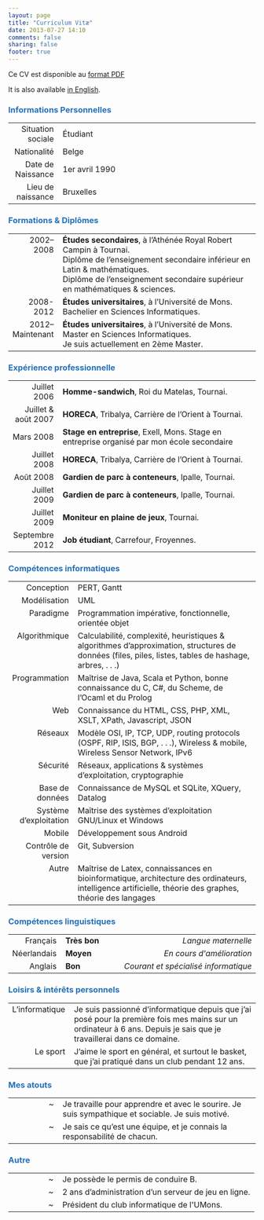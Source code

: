 ```yaml
---
layout: page
title: "Curriculum Vitæ"
date: 2013-07-27 14:10
comments: false
sharing: false
footer: true
---
```


Ce CV est disponible au <a href="http://files.quentinloos.be/CV.pdf">format PDF</a>

It is also available <a href="{{ root_url }}/curriculum-vitae-en">in English</a>.

### <span style="color: #2571B8;">Informations Personnelles</span>

<table width="100%" style="border: 0px;">
<tbody>
<tr>
<td style="text-align: right;" width="20%">Situation sociale</td>
<td style="padding-left: 10px;">Étudiant</td>
</tr>
<tr>
<td style="text-align: right;" width="20%">Nationalité</td>
<td style="padding-left: 10px;">Belge</td>
</tr>
<tr>
<td style="text-align: right;" width="20%">Date de Naissance</td>
<td style="padding-left: 10px;">1er avril 1990</td>
</tr>
<tr>
<td style="text-align: right;" width="20%">Lieu de naissance</td>
<td style="padding-left: 10px;">Bruxelles</td>
</tr>
</tbody>
</table>

### <span style="color: #2571B8;">Formations &amp; Diplômes</span>

<table width="100%" style="border: 0px;">
<tbody>
<tr>
<td style="vertical-align: top; text-align: right; width: 20%;">2002–2008</td>
<td style="padding-left: 10px;"><strong>Études secondaires</strong>, à l’Athénée Royal Robert Campin à Tournai.<br />
Diplôme de l’enseignement secondaire inférieur en Latin &amp; mathématiques.<br />
Diplôme de l’enseignement secondaire supérieur en mathématiques &amp; sciences.</td>
</tr>
<tr>
<td style="vertical-align: top; text-align: right; width: 20%;">2008-2012</td>
<td style="padding-left: 10px;"><strong>Études universitaires</strong>, à l’Université de Mons.<br />
Bachelier en Sciences Informatiques.</td>
</tr>
<tr>
<td style="vertical-align: top; text-align: right; width: 20%;">2012–Maintenant</td>
<td style="padding-left: 10px;"><strong>Études universitaires</strong>, à l’Université de Mons.<br />
Master en Sciences Informatiques.<br />
Je suis actuellement en 2ème Master.</td>
</tr>
</tbody>
</table>

### <span style="color: #2571B8;">Expérience professionnelle</span>

<table width="100%" style="border: 0px;">
<tbody>
<tr>
<td style="text-align: right; width: 20%;">Juillet 2006</td>
<td style="padding-left: 10px;"><strong>Homme-sandwich</strong>, Roi du Matelas, Tournai.</td>
</tr>
<tr>
<td style="text-align: right; width: 20%;">Juillet &amp; août 2007</td>
<td style="padding-left: 10px;"><strong>HORECA</strong>, Tribalya, Carrière de l’Orient à Tournai.</td>
</tr>
<tr>
<td style="text-align: right; width: 20%;">Mars 2008</td>
<td style="padding-left: 10px;"><strong>Stage en entreprise</strong>, Exell, Mons. Stage en entreprise organisé par mon école secondaire</td>
</tr>
<tr>
<td style="text-align: right; width: 20%;">Juillet 2008</td>
<td style="padding-left: 10px;"><strong>HORECA</strong>, Tribalya, Carrière de l’Orient à Tournai.</td>
</tr>
<tr>
<td style="text-align: right; width: 20%;">Août 2008</td>
<td style="padding-left: 10px;"><strong>Gardien de parc à conteneurs</strong>, Ipalle, Tournai.</td>
</tr>
<tr>
<td style="text-align: right; width: 20%;">Juillet 2009</td>
<td style="padding-left: 10px;"><strong>Gardien de parc à conteneurs</strong>, Ipalle, Tournai.</td>
</tr>
<tr>
<td style="text-align: right; width: 20%;">Juillet 2009</td>
<td style="padding-left: 10px;"><strong>Moniteur en plaine de jeux</strong>, Tournai.</td>
</tr>
<tr>
<td style="text-align: right; width: 20%;">Septembre 2012</td>
<td style="padding-left: 10px;"><strong>Job étudiant</strong>, Carrefour, Froyennes.</td>
</tr>
</tbody>
</table>

### <span style="color: #2571B8;">Compétences informatiques</span>

<table width="100%" style="border: 0px;">
<tbody>
<tr>
<td style="vertical-align: top; text-align: right; width: 20%;">Conception</td>
<td style="vertical-align: top; padding-left: 10px;">PERT, Gantt</td>
</tr>
<tr>
<td style="vertical-align: top; text-align: right; width: 20%;">Modélisation</td>
<td style="vertical-align: top; padding-left: 10px;">UML</td>
</tr>
<tr>
<td style="vertical-align: top; text-align: right; width: 20%;">Paradigme</td>
<td style="vertical-align: top; padding-left: 10px;">Programmation impérative, fonctionnelle, orientée objet</td>
</tr>
<tr>
<td style="vertical-align: top; text-align: right; width: 20%;">Algorithmique</td>
<td style="vertical-align: top; padding-left: 10px;">Calculabilité, complexité, heuristiques &amp; algorithmes d’approximation, structures de données (files, piles, listes, tables de hashage, arbres, . . .)</td>
</tr>
<tr>
<td style="vertical-align: top; text-align: right; width: 20%;">Programmation</td>
<td style="vertical-align: top; padding-left: 10px;">Maîtrise de Java, Scala et Python, bonne connaissance du C, C#, du Scheme, de l&rsquo;Ocaml et du Prolog</td>
</tr>
<tr>
<td style="vertical-align: top; text-align: right; width: 20%;">Web</td>
<td style="vertical-align: top; padding-left: 10px;">Connaissance du HTML, CSS, PHP, XML, XSLT, XPath, Javascript, JSON</td>
</tr>
<tr>
<td style="vertical-align: top; text-align: right; width: 20%;">Réseaux</td>
<td style="vertical-align: top; padding-left: 10px;">Modèle OSI, IP, TCP, UDP, routing protocols (OSPF, RIP, ISIS, BGP, . . .), Wireless &amp; mobile, Wireless Sensor Network, IPv6</td>
</tr>
<tr>
<td style="vertical-align: top; text-align: right; width: 20%;">Sécurité</td>
<td style="vertical-align: top; padding-left: 10px;">Réseaux, applications &amp; systèmes d’exploitation, cryptographie</td>
</tr>
<tr>
<td style="vertical-align: top; text-align: right; width: 20%;">Base de données</td>
<td style="vertical-align: top; padding-left: 10px;">Connaissance de MySQL et SQLite, XQuery, Datalog</td>
</tr>
<tr>
<td style="vertical-align: top; text-align: right; width: 20%;">Système d&rsquo;exploitation</td>
<td style="vertical-align: top; padding-left: 10px;">Maîtrise des systèmes d&rsquo;exploitation GNU/Linux et Windows</td>
</tr>
<tr>
<td style="vertical-align: top; text-align: right; width: 20%;">Mobile</td>
<td style="vertical-align: top; padding-left: 10px;">Développement sous Android</td>
</tr>
<tr>
<td style="vertical-align: top; text-align: right; width: 20%;">Contrôle de version</td>
<td style="vertical-align: top; padding-left: 10px;">Git, Subversion</td>
</tr>
<tr>
<td style="vertical-align: top; text-align: right; width: 20%;">Autre</td>
<td style="padding-left: 10px;">Maîtrise de Latex, connaissances en bioinformatique, architecture des ordinateurs, intelligence artificielle, théorie des graphes, théorie des langages</td>
</tr>
</tbody>
</table>

### <span style="color: #2571B8;">Compétences linguistiques</span>

<table width="100%" style="border: 0px;">
<tbody>
<tr>
<td style="text-align: right; width: 20%;">Français</td>
<td style="padding-left: 10px;"><strong>Très bon</strong></td>
<td style="text-align: right;"><em>Langue maternelle</em></td>
</tr>
<tr>
<td style="text-align: right; width: 20%;">Néerlandais</td>
<td style="padding-left: 10px;"><strong>Moyen</strong></td>
<td style="text-align: right;"><em>En cours d'amélioration</em></td>
</tr>
<tr>
<td style="text-align: right; width: 20%;">Anglais</td>
<td style="padding-left: 10px;"><strong>Bon</strong></td>
<td style="text-align: right;"><em>Courant et spécialisé informatique</em></td>
</tr>
</tbody>
</table>

### <span style="color: #2571B8;">Loisirs &amp; intérêts personnels</span>

<table width="100%" style="border: 0px;">
<tbody>
<tr>
<td style="vertical-align: top; text-align: right; width: 20%;">L&rsquo;informatique</td>
<td style="padding-left: 10px;">Je suis passionné d&rsquo;informatique depuis que j&rsquo;ai posé pour la première fois mes mains sur un ordinateur à 6 ans. Depuis je sais que je travaillerai dans ce domaine.</td>
</tr>
<tr>
<td style="vertical-align: top; text-align: right; width: 20%;">Le sport</td>
<td style="padding-left: 10px;">J’aime le sport en général, et surtout le basket, que j’ai pratiqué dans un club pendant 12 ans.</td>
</tr>
</tbody>
</table>

### <span style="color: #2571B8;">Mes atouts</span>

<table width="100%" style="border: 0px;">
<tbody>
<tr>
<td style="vertical-align: top; text-align: right; width: 20%;">~</td>
<td style="padding-left: 10px;">Je travaille pour apprendre et avec le sourire. Je suis sympathique et sociable. Je suis motivé.</td>
</tr>
<tr>
<td style="vertical-align: top; text-align: right; width: 20%;">~</td>
<td style="padding-left: 10px;">Je sais ce qu&rsquo;est une équipe, et je connais la responsabilité de chacun.</td>
</tr>
</tbody>
</table>

### <span style="color: #2571B8;">Autre</span>

<table width="100%" style="border: 0px;">
<tbody>
<tr>
<td style="vertical-align: top; text-align: right; width: 20%;">~</td>
<td style="padding-left: 10px;">Je possède le permis de conduire B.</td>
</tr>
<tr>
<td style="vertical-align: top; text-align: right; width: 20%;">~</td>
<td style="padding-left: 10px;">2 ans d&rsquo;administration d&rsquo;un serveur de jeu en ligne.</td>
</tr>
<tr>
<td style="vertical-align: top; text-align: right; width: 20%;">~</td>
<td style="padding-left: 10px;">Président du club informatique de l'UMons.</td>
</tr>
</tbody>
</table>